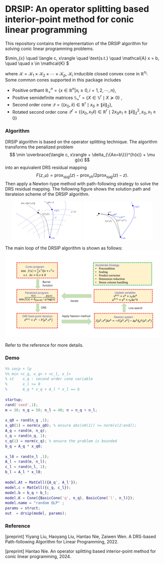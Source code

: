 # DRSIP: An operator splitting based interior-point method for conic linear programming

This repository contains the implementation of the DRSIP algorithm for solving conic linear programming problems.

$\min_{x}  \quad \langle c, x\rangle \quad
\text{s.t.}  \quad \mathcal{A} x = b, \quad
             \quad x \in \mathcal{K} $

where $\mathcal{K} = \mathcal{K}_1 \times \mathcal{K}_2 \times \cdots \times \mathcal{K}_p$, $\mathcal{K}_i$
irrducible closed convex cone in $\mathbb{R}^{n_i}$. Some common cones supported in this package includes

* Positive orthant $\mathbb{R}_+^n = \{x \in \mathbb{R}^n | x_i \geq 0, i = 1, 2, \cdots, n\}$,
* Positive semidefinite matrices
$\mathbb{S}_+^r = \{X \in \mathbb{S}^{r} \mid X \succeq 0 \}$ ,
* Second order cone
$\mathcal{Q} = \{(x_0, \bar{x}) \in \mathbb{R}^r \mid x_0 \geq \|\bar{x}\|_2\}$,
* Rotated second order cone
$\mathcal{Q}^r = \{(x_0, x_1 \bar{x}) \in \mathbb{R}^r \mid 2 x_0 x_1 \geq \|\bar{x}\|_2^2, x_0, x_1 \geq 0\}$

### Algorithm 

DRSIP algorithm is based on the operator splitting technique. The algorithm transforms the penalized problem 
$$
\min \overbrace{\langle c, x\rangle + \delta_{\{Ax=b\}}}^{h(x)} + \mu g(x)
$$
into an equivalent DRS residual mapping
$$
 F(z, \mu) = \mathrm{prox}_{\gamma \mu g}(z) - \mathrm{prox}_{\gamma h}( 2\mathrm{prox}_{\gamma \mu g}(z) - z).
$$
Then apply a Newton-type method with path-following strategy to solve the DRS residual mapping. The following figure shows the solution path and iterateion scheme of the DRSIP algorithm. 

<div align="center">
    <img src="figs/solution_path.jpg" alt="First Image" width="45%"/>
    <img src="figs/2iters.jpg" alt="Second Image" width="45%"/>
</div>

The main loop of the DRSIP algorithm is shown as follows:
<img src="figs/algo_loop.jpg" alt="algo_loop" style="zoom:100%;" />

Refer to the reference for more details.

### Demo

```matlab    
%% socp + lp
%% min <c_q, x_q> + <c_l, x_l>
% st    x_q : second order cone variable
%       x_l >= 0
%       A_q * x_q + A_l * x_l == b

startup;
rand('seed',1); 
m = 30; n_q = 50; n_l = 40; n = n_q + n_l;

x_q0 = rand(n_q ,1);
x_q0(1) = norm(x_q0); % ensure abs(x0(1)) >= norm(x(2:end));
A_q = rand(m, n_q);
c_q = rand(n_q, 1);
c_q(1) = norm(c_q); % ensure the problem is bounded
b_q = A_q * x_q0;

x_l0 = rand(n_l ,1);
A_l = rand(m, n_l);
c_l = rand(n_l, 1);
b_l = A_l * x_l0;

model.At = MatCell({A_q', A_l'});
model.c = MatCell({c_q, c_l});
model.b = b_q + b_l;
model.K = Cone({BasicCone('q', n_q), BasicCone('l', n_l)});
model.name = "random QLP" ;
params = struct;
out  = drsip(model, params);
```





### Reference
[preprint] Yiyang Liu, Haoyang Liu, Hantao Nie, Zaiwen Wen. A DRS-based Path-following Algorithm for Linear
Programming, 2022.

[preprint] Hantao Nie. An operator splitting based interior-point method for conic linear programming, 2024.
